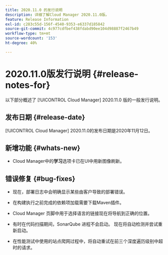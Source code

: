 ```yaml
---
title: 2020.11.0 的发行说明
description: 详细了解Cloud Manager 2020.11.0版。
feature: Release Information
exl-id: c283c55d-156f-4540-9353-e6337d185842
source-git-commit: 4c977cdfbef438fdabd90ee104d98887f2467b49
workflow-type: tm+mt
source-wordcount: '153'
ht-degree: 40%

---
```


# 2020.11.0版发行说明 {#release-notes-for}

以下部分概述了 [!UICONTROL Cloud Manager] 2020.11.0 版的一般发行说明。

## 发布日期 {#release-date}

[!UICONTROL Cloud Manager] 2020.11.0的发布日期是2020年11月12日。

## 新增功能 {#whats-new}

* Cloud Manager中的&#x200B;**学习**&#x200B;选项卡已在UI中用新图像刷新。

## 错误修复 {#bug-fixes}

* 现在，部署日志中会明确显示某些由客户导致的部署错误。

* 在构建执行之前完成的依赖项加载需要下载Maven插件。

* Cloud Manager 页脚中用于选择语言的链接现在将导航到正确的位置。

* 有时在代码扫描期间，SonarQube 进程不会启动。 现在将自动检测并尝试重新启动。

* 在性能测试中使用的站点爬网过程中，将自动重试在前三个深度遍历级别中超时的请求。
